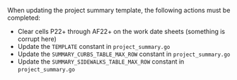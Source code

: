 When updating the project summary template, the following actions must be completed:
- Clear cells P22+ through AF22+ on the work date sheets (something is corrupt here)
- Update the `TEMPLATE` constant in `project_summary.go`
- Update the `SUMMARY_CURBS_TABLE_MAX_ROW` constant in `project_summary.go`
- Update the `SUMMARY_SIDEWALKS_TABLE_MAX_ROW` constant in `project_summary.go`
